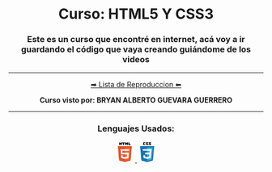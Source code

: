 <div>
<h1 align="center">Curso: HTML5 Y CSS3</h1>
<h3 align="center" class='lineas'> Este es un curso que encontré en internet, acá voy a ir guardando el código que vaya creando guiándome de los videos </h3>
</div>
<hr>
<div align="center">
<a href="https://www.youtube.com/playlist?list=PLPl81lqbj-4LKo66cEts5yC_AjOvqKptm" class='lista'>➡ Lista de Reproduccion ⬅</a>
<p class='Nombre'>
<b>Curso visto por: BRYAN ALBERTO GUEVARA GUERRERO
</b></p>
</div>
<hr>
<div>
<h3 align="center">Lenguajes Usados:</h3>
<p align="center"><a href="https://www.w3.org/html/" target="_blank" rel="noreferrer"> <img src="https://raw.githubusercontent.com/devicons/devicon/master/icons/html5/html5-original-wordmark.svg" alt="html5" width="40" height="40"/> </a>  <a href="https://www.w3schools.com/css/" target="_blank" rel="noreferrer"> <img src="https://raw.githubusercontent.com/devicons/devicon/master/icons/css3/css3-original-wordmark.svg" alt="css3" width="40" height="40"/> </a> </p>
</div>

